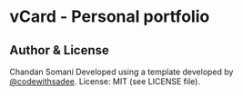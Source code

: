 # vCard - Personal portfolio


## Author & License
Chandan Somani
Developed using a template developed by [@codewithsadee](https://www.twitter.com/codewithsadee).
License: MIT (see LICENSE file).